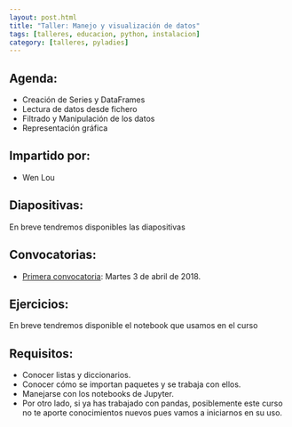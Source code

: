 ```yaml
---
layout: post.html
title: "Taller: Manejo y visualización de datos"
tags: [talleres, educacion, python, instalacion]
category: [talleres, pyladies]
---
```


## Agenda:

* Creación de Series y DataFrames
* Lectura de datos desde fichero
* Filtrado y Manipulación de los datos
* Representación gráfica


## Impartido por:

* Wen Lou


## Diapositivas:

En breve tendremos disponibles las diapositivas


## Convocatorias:

* [Primera convocatoria](https://www.meetup.com/es-ES/PyLadiesMadrid/events/248922030/): Martes 3 de abril de 2018.


## Ejercicios:

En breve tendremos disponible el notebook que usamos en el curso


## Requisitos:

* Conocer listas y diccionarios.
* Conocer cómo se importan paquetes y se trabaja con ellos.
* Manejarse con los notebooks de Jupyter.
* Por otro lado, si ya has trabajado con pandas, posiblemente este curso no te aporte conocimientos nuevos pues vamos a iniciarnos en su uso.

